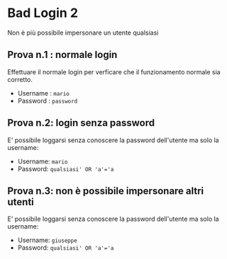 # Bad Login 2

Non è più possibile impersonare un utente qualsiasi

## Prova n.1 : normale login

Effettuare il normale login per verficare che il funzionamento normale sia corretto.

 - Username : `mario`
 - Password : `password`

## Prova n.2: login senza password

E' possibile loggarsi senza conoscere la password dell'utente ma solo la username:

 - Username: `mario`
 - Password: `qualsiasi' OR 'a'='a`
 
## Prova n.3: non è possibile impersonare altri utenti
 
E' possibile loggarsi senza conoscere la password dell'utente ma solo la username:
 
 - Username: `giuseppe`
 - Password: `qualsiasi' OR 'a'='a`
